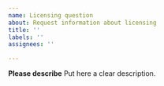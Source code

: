 ```yaml
---
name: Licensing question
about: Request information about licensing
title: ''
labels: ''
assignees: ''

---
```


**Please describe**
Put here a clear description.

